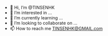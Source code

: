 - 👋 Hi, I’m @TINSENHK
- 👀 I’m interested in ...
- 🌱 I’m currently learning ...
- 💞️ I’m looking to collaborate on ...
- 📫 How to reach me TINSENHK@GMAIL.com
